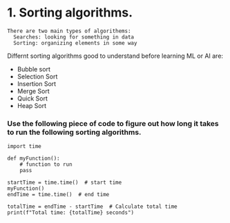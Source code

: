 # 1. Sorting algorithms. 

```
There are two main types of algorithems:
  Searches: looking for something in data
  Sorting: organizing elements in some way
```

Differnt sorting algorithms good to understand before learning ML or AI are:
* Bubble sort
* Selection Sort
* Insertion Sort
* Merge Sort
* Quick Sort
* Heap Sort

### Use the following piece of code to figure out how long it takes to run the following sorting algorithms. 


```
import time

def myFunction():
    # function to run
    pass

startTime = time.time()  # start time
myFunction()
endTime = time.time()  # end time

totalTime = endTime - startTime  # Calculate total time
print(f"Total time: {totalTime} seconds")

```
